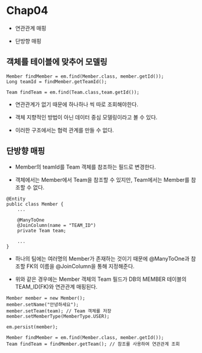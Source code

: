 # Chap04

- 연관관계 매핑

- 단방향 매핑
## 객체를 테이블에 맞추어 모델링

~~~
Member findMember = em.find(Member.class, member.getId());
Long teamId = findMember.getTeamId();

Team findTeam = em.find(Team.class,team.getId());
~~~

- 연관관계가 없기 때문에 하나하나 씩 따로 조회해야한다.

- 객체 지향적인 방법이 아닌 데이터 중심 모델링이라고 볼 수 있다.

- 이러한 구조에서는 협력 관계를 만들 수 없다.

## 단방향 매핑

- Member의 teamId를 Team 객체를 참조하는 필드로 변경한다.

- 객체에서는 Member에서 Team을 참조할 수 있지만, Team에서는 Member를 참조할 수 없다.

~~~
@Entity 
public class Member {
    ...
    
    @ManyToOne
    @JoinColumn(name = "TEAM_ID")
    private Team team;
    
    ...
}
~~~

 - 하나의 팀에는 여러명의 Member가 존재하는 것이기 때문에 @ManyToOne과 참조할 FK의 이름을 @JoinColumn을 통해 지정해준다.
 
 - 위와 같은 경우에는 Member 객체의 Team 필드가 DB의 MEMBER 테이블의 TEAM_ID(FK)와 연관관계 매핑된다.
 
 ~~~
 Member member = new Member();
 member.setName("안녕하세요");
 member.setTeam(team); // Team 객체를 저장
 member.setMemberType(MemberType.USER);

 em.persist(member);

 Member findMember = em.find(Member.class, member.getId());
 Team findTeam = findMember.getTeam(); // 참조를 사용하여 연관관계 조회
~~~



                
